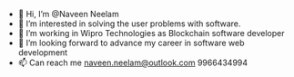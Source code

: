- 👋 Hi, I’m @Naveen Neelam
- 👀 I’m interested in solving the user problems with software.
- 🌱 I’m working in Wipro Technologies as Blockchain software developer
- 💞️ I’m looking forward to advance my career in software web development
- 📫 Can reach me naveen.neelam@outlook.com 9966434994

<!---
neelamnaveen/neelamnaveen is a ✨ special ✨ repository because its `README.md` (this file) appears on your GitHub profile.
You can click the Preview link to take a look at your changes.
--->
